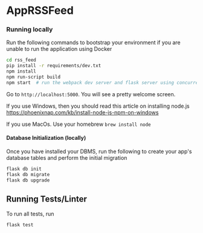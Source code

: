 # AppRSSFeed

### Running locally

Run the following commands to bootstrap your environment if you are unable to run the application using Docker

```bash
cd rss_feed
pip install -r requirements/dev.txt
npm install
npm run-script build
npm start  # run the webpack dev server and flask server using concurrently
```

Go to `http://localhost:5000`. You will see a pretty welcome screen.

If you use Windows, then you should read this article on installing node.js
https://phoenixnap.com/kb/install-node-js-npm-on-windows

If you use MacOs. Use your homebrew ```brew install node```

#### Database Initialization (locally)

Once you have installed your DBMS, run the following to create your app's
database tables and perform the initial migration

```bash
flask db init
flask db migrate
flask db upgrade
```


## Running Tests/Linter

To run all tests, run

```bash
flask test
```
